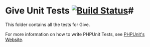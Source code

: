 # Give Unit Tests [![Build Status](https://api.travis-ci.org/WordImpress/Give.png?branch=master)](https://api.travis-ci.org/WordImpress/Give)#

This folder contains all the tests for Give.

For more information on how to write PHPUnit Tests, see [PHPUnit's Website](http://www.phpunit.de/manual/3.6/en/writing-tests-for-phpunit.html).